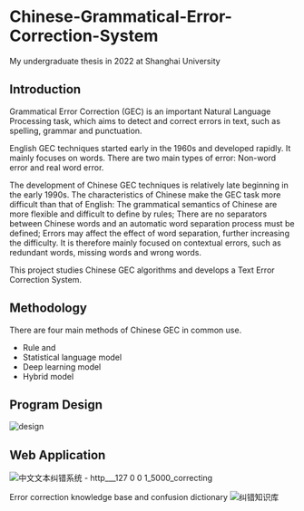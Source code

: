 # Chinese-Grammatical-Error-Correction-System
My undergraduate thesis in 2022 at Shanghai University

## Introduction
Grammatical Error Correction (GEC) is an important Natural Language Processing task, which aims to detect and correct errors in text, such as spelling, grammar and punctuation. 

English GEC techniques started early in the 1960s and developed rapidly. It mainly focuses on words. There are two main types of error: Non-word error and real word error.

The development of Chinese GEC techniques is relatively late beginning in the early 1990s. The characteristics of Chinese make the GEC task more difficult than that of English: The grammatical semantics of Chinese are more flexible and difficult to define by rules; There are no separators between Chinese words and an automatic word separation process must be defined; Errors may affect the effect of word separation, further increasing the difficulty. It is therefore mainly focused on contextual errors, such as redundant words, missing words and wrong words.

This project studies Chinese GEC algorithms and develops a Text Error Correction System.

## Methodology
There are four main methods of Chinese GEC in common use.
- Rule and 
- Statistical language model
- Deep learning model
- Hybrid model

## Program Design
![design](https://user-images.githubusercontent.com/64955334/223971090-5b9d7060-4797-4bea-9d86-557f2a5223f9.jpg)

## Web Application
![中文文本纠错系统 - http___127 0 0 1_5000_correcting](https://user-images.githubusercontent.com/64955334/223094069-47dc6bd8-7eb3-4091-88be-e1d72f541ea3.png)

Error correction knowledge base and confusion dictionary
![纠错知识库](https://user-images.githubusercontent.com/64955334/223094108-7ffdd162-90e5-424d-8e6c-af96758548cc.png)

